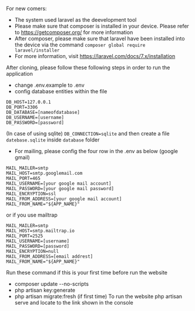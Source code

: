 For new comers:
- The system used laravel as the deevelopment tool
- Please make sure that composer is installed in your device. Please refer to https://getcomposer.org/ for more information
- After composer, please make sure that laravel have been installed into the device via the command `composer global require laravel/installer` 
- For more information, visit https://laravel.com/docs/7.x/installation

After cloning, please follow these following steps in order to run the application
- change .env.example to .env
- config database entities within the file
```DB_CONNECTION=[typeofdatabase](MySQL, Microsoft SQL)
DB_HOST=127.0.0.1
DB_PORT=3306
DB_DATABASE=[nameofdatabase]
DB_USERNAME=[username]
DB_PASSWORD=[password]
```
(In case of using sqlite)
`DB_CONNECTION=sqlite`
and then create a file `datebase.sqlite` inside `database` folder

- For mailing, please config the four row in the .env as below (google gmail)
```
MAIL_MAILER=smtp
MAIL_HOST=smtp.googlemail.com
MAIL_PORT=465
MAIL_USERNAME=[your google mail account]
MAIL_PASSWORD=[your google mail password]
MAIL_ENCRYPTION=ssl
MAIL_FROM_ADDRESS=[your google mail account]
MAIL_FROM_NAME="${APP_NAME}"
```
or if you use mailtrap
```
MAIL_MAILER=smtp
MAIL_HOST=smtp.mailtrap.io
MAIL_PORT=2525
MAIL_USERNAME=[username]
MAIL_PASSWORD=[password]
MAIL_ENCRYPTION=null
MAIL_FROM_ADDRESS=[email addrest]
MAIL_FROM_NAME="${APP_NAME}"
```
Run these command if this is your first time before run the website
- composer update --no-scripts
- php artisan key:generate
- php artisan migrate:fresh (if first time)
To run the website
 php artisan serve and locate to the link shown in the console
